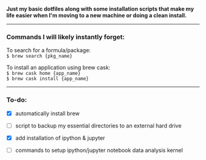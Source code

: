 **Just my basic dotfiles along with some installation scripts that make my life easier when I'm moving to a new machine or doing a clean install.**

---
### Commands I will likely instantly forget: 
To search for a formula/package:  
`$ brew search {pkg_name}` 

To install an application using brew cask:  
`$ brew cask home {app_name}`  
`$ brew cask install {app_name} ` 

---
### To-do:
- [x] automatically install brew

- [ ] script to backup my essential directories to an external hard drive

- [x] add installation of ipython & jupyter

- [ ] commands to setup ipython/jupyter notebook data analysis kernel 